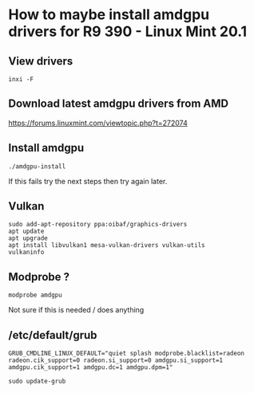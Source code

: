 # How to maybe install amdgpu drivers for R9 390 - Linux Mint 20.1

## View drivers

    inxi -F

## Download latest amdgpu drivers from AMD

https://forums.linuxmint.com/viewtopic.php?t=272074

## Install amdgpu

    ./amdgpu-install

If this fails try the next steps then try again later.

## Vulkan

    sudo add-apt-repository ppa:oibaf/graphics-drivers
    apt update
    apt upgrade
    apt install libvulkan1 mesa-vulkan-drivers vulkan-utils
    vulkaninfo

## Modprobe ?

    modprobe amdgpu

Not sure if this is needed / does anything


## /etc/default/grub

    GRUB_CMDLINE_LINUX_DEFAULT="quiet splash modprobe.blacklist=radeon radeon.cik_support=0 radeon.si_support=0 amdgpu.si_support=1 amdgpu.cik_support=1 amdgpu.dc=1 amdgpu.dpm=1"
    
    sudo update-grub
